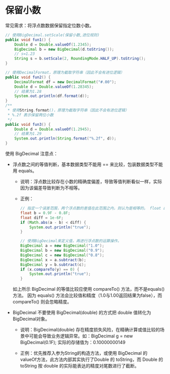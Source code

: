 # 保留小数

常见需求：将浮点数数据保留指定位数小数。

```java
// 使用BigDecimal.setScale(保留小数,进位规则)
public void fun1() {
    Double d = Double.valueOf(1.2345);
    BigDecimal b = new BigDecimal(d.toString());
    // s=1.23
    String s = b.setScale(2, RoundingMode.HALF_UP).toString();
}

// 使用DecimalFormat，原理为截取字符串（因此不会有进位逻辑）
public void fun2() {
    DecimalFormat df = new DecimalFormat("#.00");
    Double d = Double.valueOf(1.28345);
    // 结果为1.28
    System.out.println(df.format(d));
}
/**
 * 使用String.format()，原理为截取字符串（因此不会有进位逻辑）
 * %.2f 表示保留两位小数
 */
public void fun3() {
    Double d = Double.valueOf(1.2945);
    // 结果为1.29
    System.out.println(String.format("%.2f", d));
}
```



使用 BigDecimal 注意点：

* 浮点数之间的等值判断，基本数据类型不能用 == 来比较，包装数据类型不能用 equals。

  * 说明：浮点数比较存在小数的精确度偏差，导致等值判断看似一样，实际因为该偏差导致判断为不相等。

  * 正例：

    ```java
    // 指定一个误差范围，两个浮点数的差值在此范围之内，则认为是相等的。 float a = 1.0F - 0.9F;
    float b = 0.9F - 0.8F;
    float diff = 1e-6F;
    if (Math.abs(a - b) < diff) {
        System.out.println("true");
    } 
    
    // 使用BigDecimal来定义值，再进行浮点数的运算操作。
    BigDecimal a = new BigDecimal("1.0");
    BigDecimal b = new BigDecimal("0.9");
    BigDecimal c = new BigDecimal("0.8");
    BigDecimal x = a.subtract(b);
    BigDecimal y = b.subtract(c);
    if (x.compareTo(y) == 0) {
        System.out.println("true");
    }
    ```

  如上所示 BigDecimal 的等值比较应使用 compareTo() 方法，而不是equals()方法。 因为 equals() 方法会比较值和精度（1.0与1.00返回结果为false），而 compareTo() 则会忽略精度。

* BigDecimal 不要使用 BigDecimal(double) 的方式把 double 值转化为BigDecimal对象。

  * 说明：BigDecimal(double) 存在精度损失风险，在精确计算或值比较的场景中可能会导致业务逻辑异常。如：BigDecimal g = new BigDecimal(0.1F); 实际的存储值为：0.10000000149 

  * 正例：优先推荐入参为String的构造方法，或使用 BigDecimal 的 valueOf方法，此方法内部其实执行了Double 的 toString，而 Double 的 toString 按 double 的实际能表达的精度对尾数进行了截断。